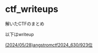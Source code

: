 # ctf_writeups
解いたCTFのまとめ

以下はwriteup

[(2024/05/28)angstromctf2024_630/923位](https://github.com/mikoto2726/ctf_writeups/tree/main/angstromctf2024)

